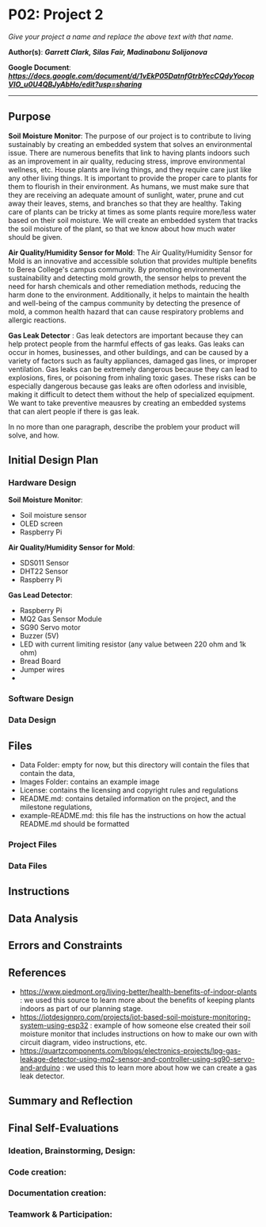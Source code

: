 # P02: Project 2
*Give your project a name and replace the above text with that name.*

**Author(s)**: __*Garrett Clark, Silas Fair, Madinabonu Solijonova*__

**Google Document**: __*https://docs.google.com/document/d/1vEkP05DatnfGtrbYecCQdyYocopVIO_u0U4QBJyAbHo/edit?usp=sharing*__

---
## Purpose

**Soil Moisture Monitor**: The purpose of our project is to contribute to living sustainably by creating an embedded system that solves an environmental issue. There are numerous benefits that link to having plants indoors such as an improvement in air quality, reducing stress, improve environmental wellness, etc. House plants are living things, and they require care just like any other living things. It is important to provide the proper care to plants for them to flourish in their environment. As humans, we must make sure that they are receiving an adequate amount of sunlight, water, prune and cut away their leaves, stems, and branches so that they are healthy. Taking care of plants can be tricky at times as some plants require more/less water based on their soil moisture. We will create an embedded system that tracks the soil moisture of the plant, so that we know about how much water should be given. 

**Air Quality/Humidity Sensor for Mold**: The Air Quality/Humidity Sensor for Mold is an innovative and accessible solution that provides multiple benefits to Berea College's campus community. By promoting environmental sustainability and detecting mold growth, the sensor helps to prevent the need for harsh chemicals and other remediation methods, reducing the harm done to the environment. Additionally, it helps to maintain the health and well-being of the campus community by detecting the presence of mold, a common health hazard that can cause respiratory problems and allergic reactions. 

**Gas Leak Detector** :  Gas leak detectors are important because they can help protect people from the harmful effects of gas leaks. Gas leaks can occur in homes, businesses, and other buildings, and can be caused by a variety of factors such as faulty appliances, damaged gas lines, or improper ventilation.
Gas leaks can be extremely dangerous because they can lead to explosions, fires, or poisoning from inhaling toxic gases. These risks can be especially dangerous because gas leaks are often odorless and invisible, making it difficult to detect them without the help of specialized equipment. We want to take preventive meausres by creating an embedded systems that can alert people if there is gas leak.

In no more than one paragraph, describe the problem your product will solve, and how.

## Initial Design Plan

### Hardware Design
**Soil Moisture Monitor**: 
* Soil moisture sensor
* OLED screen
* Raspberry Pi

**Air Quality/Humidity Sensor for Mold**:
* SDS011 Sensor
* DHT22 Sensor
* Raspberry Pi

**Gas Lead Detector**:
* Raspberry Pi
* MQ2 Gas Sensor Module
* SG90 Servo motor
* Buzzer (5V)
* LED with current limiting resistor (any value between 220 ohm and 1k ohm)
* Bread Board
* Jumper wires
* 
### Software Design

### Data Design

## Files

* Data Folder: empty for now, but this directory will contain the files that contain the data,
* Images Folder: contains an example image
* License: contains the licensing and copyright rules and regulations
* README.md: contains detailed information on the project, and the milestone regulations,
* example-README.md: this file has the instructions on how the actual README.md should be formatted

### Project Files

### Data Files

## Instructions

## Data Analysis

## Errors and Constraints

## References

* https://www.piedmont.org/living-better/health-benefits-of-indoor-plants : we used this source to learn more about the benefits of keeping plants indoors as part of our planning stage. 
* https://iotdesignpro.com/projects/iot-based-soil-moisture-monitoring-system-using-esp32 : example of how someone else created their soil moisture monitor that includes instructions on how to make our own with circuit diagram, video instructions, etc. 
* https://quartzcomponents.com/blogs/electronics-projects/lpg-gas-leakage-detector-using-mq2-sensor-and-controller-using-sg90-servo-and-arduino : we used this to learn more about how we can create a gas leak detector. 

## Summary and Reflection

## Final Self-Evaluations

### Ideation, Brainstorming, Design:

### Code creation: 

### Documentation creation:

### Teamwork & Participation:


